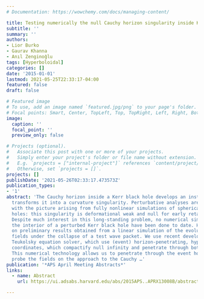 ```yaml
---
# Documentation: https://wowchemy.com/docs/managing-content/

title: Testing numerically the null Cauchy horizon singularity inside Kerr black holes
subtitle: ''
summary: ''
authors:
- Lior Burko
- Gaurav Khanna
- Anıl Zenginoĝlu
tags: [Hyperboloidal]
categories: []
date: '2015-01-01'
lastmod: 2021-05-25T22:33:17-04:00
featured: false
draft: false

# Featured image
# To use, add an image named `featured.jpg/png` to your page's folder.
# Focal points: Smart, Center, TopLeft, Top, TopRight, Left, Right, BottomLeft, Bottom, BottomRight.
image:
  caption: ''
  focal_point: ''
  preview_only: false

# Projects (optional).
#   Associate this post with one or more of your projects.
#   Simply enter your project's folder or file name without extension.
#   E.g. `projects = ["internal-project"]` references `content/project/deep-learning/index.md`.
#   Otherwise, set `projects = []`.
projects: []
publishDate: '2021-05-26T02:33:17.473573Z'
publication_types:
- '1'
abstract: 'The Cauchy horizon inside a Kerr black hole develops an instability that
  transforms it into a curvature singularity. Perturbative analyses are consistent
  with the picture arising from fully nonlinear simulations of spherical charged black
  holes: this singularity is deformational weak and null for early retarded times.
  Despite much interest in this long-standing problem, no numerical simulations of
  the interior of a perturbed Kerr black hole have been done to date. Here, we report
  on preliminary results obtained from a linear simulation of the evolution of the
  fields under the collapse of a test wave packet. We use recent developments to a
  Teukolsky equation solver, which use (event) horizon-penetrating, hyperboloidal
  coordinates, which compactify null infinity and penetrate through both horizons.
  This numerical technology allows us to penetrate through the event horizon, and
  probe the fields on the approach to the Cauchy …'
publication: '*APS April Meeting Abstracts*'
links:
  - name: Abstract
    url: https://ui.adsabs.harvard.edu/abs/2015APS..APRX13008B/abstract

---
```


